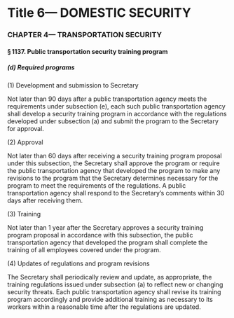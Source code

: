 
# Title 6— DOMESTIC SECURITY
### CHAPTER 4— TRANSPORTATION SECURITY
#### § 1137. Public transportation security training program
##### (d) Required programs

(1) Development and submission to Secretary

Not later than 90 days after a public transportation agency meets the requirements under subsection (e), each such public transportation agency shall develop a security training program in accordance with the regulations developed under subsection (a) and submit the program to the Secretary for approval.

(2) Approval

Not later than 60 days after receiving a security training program proposal under this subsection, the Secretary shall approve the program or require the public transportation agency that developed the program to make any revisions to the program that the Secretary determines necessary for the program to meet the requirements of the regulations. A public transportation agency shall respond to the Secretary’s comments within 30 days after receiving them.

(3) Training

Not later than 1 year after the Secretary approves a security training program proposal in accordance with this subsection, the public transportation agency that developed the program shall complete the training of all employees covered under the program.

(4) Updates of regulations and program revisions

The Secretary shall periodically review and update, as appropriate, the training regulations issued under subsection (a) to reflect new or changing security threats. Each public transportation agency shall revise its training program accordingly and provide additional training as necessary to its workers within a reasonable time after the regulations are updated.
